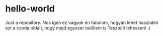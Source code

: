 # hello-world
Just a repository.
Nos igen ez vagyok én tanulom, hogyan lehet használni ezt a csoda oldalt, hogy majd egyszer belőlem is Tesztelő lehessen! :) 
